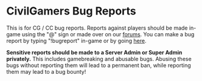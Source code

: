 # CivilGamers Bug Reports

This is for CG / CC bug reports. Reports against players should be made in-game using the "@" sign or made over on our [forums][Complaints]. You can make a bug report by typing "!bugreport" in-game or by going [here][Bug Report].

**Sensitive reports should be made to a Server Admin or Super Admin privately.** This includes gamebreaking and abusable bugs. Abusing these bugs without reporting them will lead to a permanent ban, while reporting them may lead to a bug bounty!

[Complaints]: https://www.civilgamers.com/forum/m/18343296/viewforum/3788723
[Bug Report]: ../../issues/new?assignees=&labels=bug&template=bug-report.md&title=Untitled+Bug+Report
